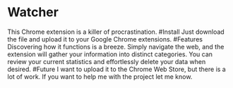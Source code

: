 # Watcher
This Chrome extension is a killer of procrastination.
#Install
Just download the file and upload it to your Google Chrome extensions.
#Features
Discovering how it functions is a breeze. Simply navigate the web, and the extension will gather your information into distinct categories. You can review your current statistics and effortlessly delete your data when desired.
#Future
I want to upload it to the Chrome Web Store, but there is a lot of work. If you want to help me with the project let me know.
